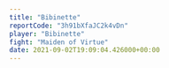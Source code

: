 ```yaml
---
title: "Bibinette"
reportCode: "3h91bXfaJC2k4vDn"
player: "Bibinette"
fight: "Maiden of Virtue"
date: 2021-09-02T19:09:04.426000+00:00
---
```

